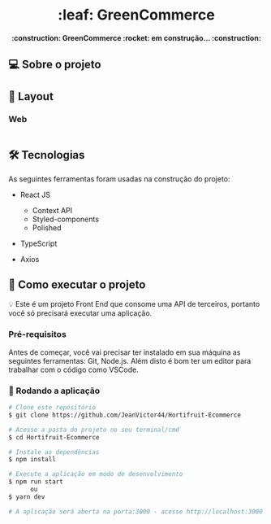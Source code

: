 <h1 align="center">
    :leaf: GreenCommerce
</h1>

<h4 align="center"> 
	:construction:	  GreenCommerce :rocket: em construção... :construction:
</h4>


## :computer: Sobre o projeto


## :art: Layout

### Web
<p align="center" style="display: flex; align-items: flex-start; justify-content: center;">


</p>



## 🛠 Tecnologias

As seguintes ferramentas foram usadas na construção do projeto:

- React JS
    - Context API
    - Styled-components
    - Polished


- TypeScript 
- Axios  


## :rocket: Como executar o projeto

:bulb: Este é um projeto Front End que consome uma API de terceiros, portanto você só precisará executar uma aplicação.

### Pré-requisitos

Antes de começar, você vai precisar ter instalado em sua máquina as seguintes ferramentas:
Git, Node.js. 
Além disto é bom ter um editor para trabalhar com o código como VSCode.


### :new_moon_with_face: Rodando a aplicação  

```bash
# Clone este repositório
$ git clone https://github.com/JeanVictor44/Hortifruit-Ecommerce

# Acesse a pasta do projeto no seu terminal/cmd
$ cd Hortifruit-Ecommerce

# Instale as dependências
$ npm install

# Execute a aplicação em modo de desenvolvimento
$ npm run start
      ou
$ yarn dev

# A aplicação será aberta na porta:3000 - acesse http://localhost:3000
```